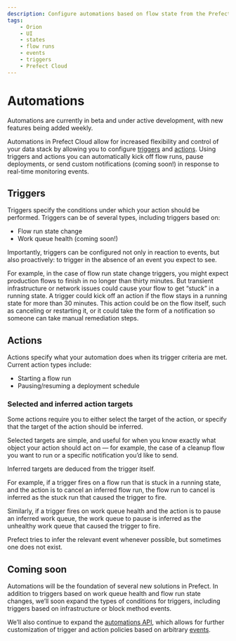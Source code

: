 ```yaml
---
description: Configure automations based on flow state from the Prefect UI and Prefect Cloud.
tags:
    - Orion
    - UI
    - states
    - flow runs
    - events
    - triggers
    - Prefect Cloud
---
```


# Automations <span class="badge cloud"></span> <span class="badge beta"></span>

Automations are currently in beta and under active development, with new features being added weekly.

Automations in Prefect Cloud allow for increased flexibility and control of your data stack by allowing you to configure [triggers](#triggers) and [actions](#actions). Using triggers and actions you can automatically kick off flow runs, pause deployments, or send custom notifications (coming soon!) in response to real-time monitoring events.

## Triggers

Triggers specify the conditions under which your action should be performed. Triggers can be of several types, including triggers based on: 

- Flow run state change
- Work queue health (coming soon!)

Importantly, triggers can be configured not only in reaction to events, but also proactively: to trigger in the absence of an event you expect to see.

For example, in the case of flow run state change triggers, you might expect production flows to finish in no longer than thirty minutes. But transient infrastructure or network issues could cause your flow to get “stuck” in a running state. A trigger could kick off an action if the flow stays in a running state for more than 30 minutes. This action could be on the flow itself, such as canceling or restarting it, or it could take the form of a notification so someone can take manual remediation steps.


## Actions

Actions specify what your automation does when its trigger criteria are met. Current action types include: 

- Starting a flow run
- Pausing/resuming a deployment schedule

### Selected and inferred action targets

Some actions require you to either select the target of the action, or specify that the target of the action should be inferred. 

Selected targets are simple, and useful for when you know exactly what object your action should act on &mdash; for example, the case of a cleanup flow you want to run or a specific notification you’d like to send.

Inferred targets are deduced from the trigger itself. 

For example, if a trigger fires on a flow run that is stuck in a running state, and the action is to cancel an inferred flow run, the flow run to cancel is inferred as the stuck run that caused the trigger to fire. 

Similarly, if a trigger fires on work queue health and the action is to pause an inferred work queue, the work queue to pause is inferred as the unhealthy work queue that caused the trigger to fire. 

Prefect tries to infer the relevant event whenever possible, but sometimes one does not exist.

## Coming soon

Automations will be the foundation of several new solutions in Prefect. In addition to triggers based on work queue health and flow run state changes, we’ll soon expand the types of conditions for triggers, including triggers based on infrastructure or block method events.  

We’ll also continue to expand the [automations API](https://app.prefect.cloud/api/docs#tag/Automations), which allows for further customization of trigger and action policies based on arbitrary [events](https://app.prefect.cloud/api/docs#tag/Events).
